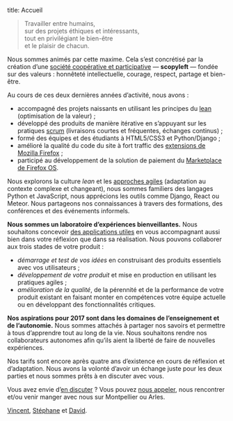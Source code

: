 title: Accueil

> Travailler entre humains,  
> sur des projets éthiques et intéressants,  
> tout en privilégiant le bien-être  
> et le plaisir de chacun.

Nous sommes animés par cette maxime. Cela s’est concrétisé par la création d’une [société coopérative et participative](https://fr.wikipedia.org/wiki/Soci%C3%A9t%C3%A9_coop%C3%A9rative_et_participative) — **scopyleft** — fondée sur des valeurs : honnêteté intellectuelle, courage, respect, partage et bien-être.

Au cours de ces deux dernières années d’activité, nous avons :

* accompagné des projets naissants en utilisant les principes du [lean](https://fr.wikipedia.org/wiki/Lean) (optimisation de la valeur) ;
* développé des produits de manière itérative en s’appuyant sur les pratiques [scrum](https://fr.wikipedia.org/wiki/Scrum_%28m%C3%A9thode%29) (livraisons courtes et fréquentes, échanges continus) ;
* formé des équipes et des étudiants à HTML5/CSS3 et Python/Django ;
* amélioré la qualité du code du site à fort traffic des [extensions de Mozilla Firefox](https://addons.mozilla.org/) ;
* participé au développement de la solution de paiement du [Marketplace de Firefox OS](https://marketplace.firefox.com/).

Nous explorons la culture *lean* et les [approches agiles](https://fr.wikipedia.org/wiki/M%C3%A9thode_agile) (adaptation au contexte complexe et changeant), nous sommes familiers des langages Python et JavaScript, nous apprécions les outils comme Django, React ou Meteor. Nous partageons nos connaissances à travers des formations, des conférences et des événements informels.

**Nous sommes un laboratoire d’expériences bienveillantes.** Nous souhaitons concevoir [des applications utiles](/projets/) en vous accompagnant aussi bien dans votre réflexion que dans sa réalisation. Nous pouvons collaborer aux trois stades de votre produit :

* *démarrage et test de vos idées* en construisant des produits essentiels avec vos utilisateurs ;
* *développement de votre produit* et mise en production en utilisant les pratiques agiles ;
* *amélioration de la qualité*, de la pérennité et de la performance de votre produit existant en faisant monter en compétences votre équipe actuelle ou en développant des fonctionnalités critiques.

**Nos aspirations pour 2017 sont dans les domaines de l’enseignement et de l’autonomie.** Nous sommes attachés à partager nos savoirs et permettre à tous d’apprendre tout au long de la vie. Nous souhaitons rendre nos collaborateurs autonomes afin qu’ils aient la liberté de faire de nouvelles expériences.

Nos tarifs sont encore après quatre ans d’existence en cours de réflexion et d’adaptation. Nous avons la volonté d’avoir un échange juste pour les deux parties et nous sommes prêts à en discuter avec vous.

Vous avez envie d’<a href="m&#x61;ilto:bonjour%40scopyleft&#46;fr">en discuter</a> ? Vous pouvez <a href="tel:+33684935823">nous appeler</a>, nous rencontrer et/ou venir manger avec nous sur Montpellier ou Arles.

<span class="signature"><a href="http://vinyll.github.com/">Vincent</a>, <a href="m&#x61;ilto:stephane.langlois%40scopyleft&#46;fr">Stéphane</a> et <a href="https://larlet.fr/david/">David</a>.</span>
